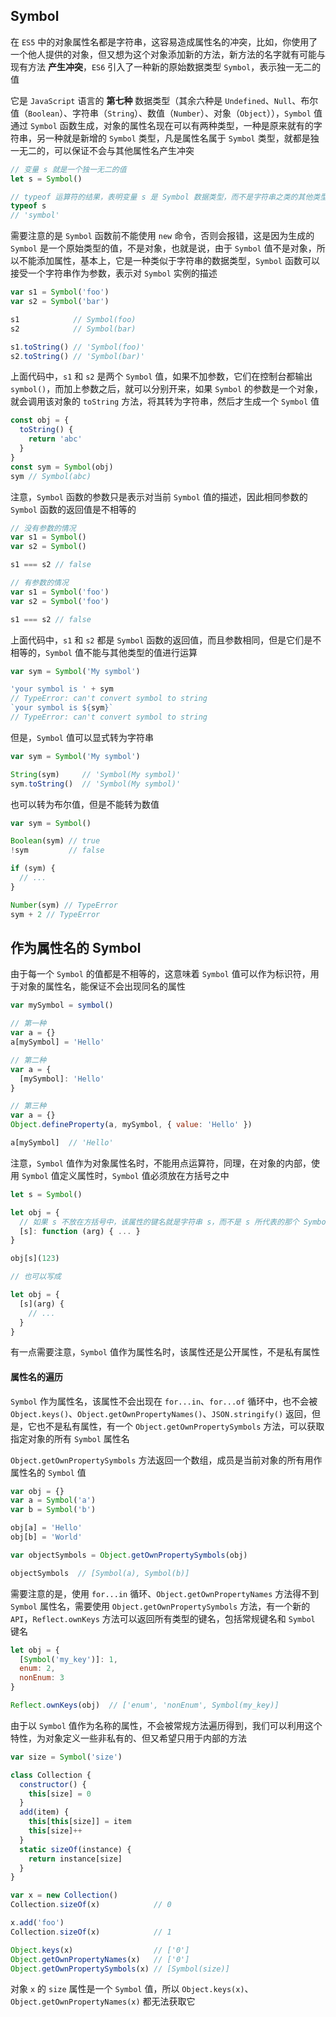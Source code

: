 ## Symbol

在 `ES5` 中的对象属性名都是字符串，这容易造成属性名的冲突，比如，你使用了一个他人提供的对象，但又想为这个对象添加新的方法，新方法的名字就有可能与现有方法 **产生冲突**，`ES6` 引入了一种新的原始数据类型 `Symbol`，表示独一无二的值

它是 `JavaScript` 语言的 **第七种** 数据类型（其余六种是 `Undefined`、`Null`、布尔值（`Boolean`）、字符串（`String`）、数值（`Number`）、对象（`Object`）），`Symbol` 值通过 `Symbol` 函数生成，对象的属性名现在可以有两种类型，一种是原来就有的字符串，另一种就是新增的 `Symbol` 类型，凡是属性名属于 `Symbol` 类型，就都是独一无二的，可以保证不会与其他属性名产生冲突

```js
// 变量 s 就是一个独一无二的值
let s = Symbol()

// typeof 运算符的结果，表明变量 s 是 Symbol 数据类型，而不是字符串之类的其他类型
typeof s
// 'symbol'
```

需要注意的是 `Symbol` 函数前不能使用 `new` 命令，否则会报错，这是因为生成的 `Symbol` 是一个原始类型的值，不是对象，也就是说，由于 `Symbol` 值不是对象，所以不能添加属性，基本上，它是一种类似于字符串的数据类型，`Symbol` 函数可以接受一个字符串作为参数，表示对 `Symbol` 实例的描述

```js
var s1 = Symbol('foo')
var s2 = Symbol('bar')

s1            // Symbol(foo)
s2            // Symbol(bar)

s1.toString() // 'Symbol(foo)'
s2.toString() // 'Symbol(bar)'
```

上面代码中，`s1` 和 `s2` 是两个 `Symbol` 值，如果不加参数，它们在控制台都输出 `symbol()`，而加上参数之后，就可以分别开来，如果 `Symbol` 的参数是一个对象，就会调用该对象的 `toString` 方法，将其转为字符串，然后才生成一个 `Symbol` 值

```js
const obj = {
  toString() {
    return 'abc'
  }
}
const sym = Symbol(obj)
sym // Symbol(abc)
```

注意，`Symbol` 函数的参数只是表示对当前 `Symbol` 值的描述，因此相同参数的 `Symbol` 函数的返回值是不相等的

```js
// 没有参数的情况
var s1 = Symbol()
var s2 = Symbol()

s1 === s2 // false

// 有参数的情况
var s1 = Symbol('foo')
var s2 = Symbol('foo')

s1 === s2 // false
```

上面代码中，`s1` 和 `s2` 都是 `Symbol` 函数的返回值，而且参数相同，但是它们是不相等的，`Symbol` 值不能与其他类型的值进行运算

```js
var sym = Symbol('My symbol')

'your symbol is ' + sym
// TypeError: can't convert symbol to string
`your symbol is ${sym}`
// TypeError: can't convert symbol to string
```

但是，`Symbol` 值可以显式转为字符串

```js
var sym = Symbol('My symbol')

String(sym)     // 'Symbol(My symbol)'
sym.toString()  // 'Symbol(My symbol)'
```

也可以转为布尔值，但是不能转为数值

```js
var sym = Symbol()

Boolean(sym) // true
!sym         // false

if (sym) {
  // ...
}

Number(sym) // TypeError
sym + 2 // TypeError
```


## 作为属性名的 Symbol

由于每一个 `Symbol` 的值都是不相等的，这意味着 `Symbol` 值可以作为标识符，用于对象的属性名，能保证不会出现同名的属性

```js
var mySymbol = symbol()

// 第一种
var a = {}
a[mySymbol] = 'Hello'

// 第二种
var a = {
  [mySymbol]: 'Hello'
}

// 第三种
var a = {}
Object.defineProperty(a, mySymbol, { value: 'Hello' })

a[mySymbol]  // 'Hello'
```

注意，`Symbol` 值作为对象属性名时，不能用点运算符，同理，在对象的内部，使用 `Symbol` 值定义属性时，`Symbol` 值必须放在方括号之中

```js
let s = Symbol()

let obj = {
  // 如果 s 不放在方括号中，该属性的键名就是字符串 s，而不是 s 所代表的那个 Symbol 值
  [s]: function (arg) { ... }
}

obj[s](123)

// 也可以写成

let obj = {
  [s](arg) {
    // ...
  }
}
```

有一点需要注意，`Symbol` 值作为属性名时，该属性还是公开属性，不是私有属性



#### 属性名的遍历

`Symbol` 作为属性名，该属性不会出现在 `for...in`、`for...of` 循环中，也不会被 `Object.keys()`、`Object.getOwnPropertyNames()`、`JSON.stringify()` 返回，但是，它也不是私有属性，有一个 `Object.getOwnPropertySymbols` 方法，可以获取指定对象的所有 `Symbol` 属性名

`Object.getOwnPropertySymbols` 方法返回一个数组，成员是当前对象的所有用作属性名的 `Symbol` 值

```js
var obj = {}
var a = Symbol('a')
var b = Symbol('b')

obj[a] = 'Hello'
obj[b] = 'World'

var objectSymbols = Object.getOwnPropertySymbols(obj)

objectSymbols  // [Symbol(a), Symbol(b)]
```

需要注意的是，使用 `for...in` 循环、`Object.getOwnPropertyNames` 方法得不到 `Symbol` 属性名，需要使用 `Object.getOwnPropertySymbols` 方法，有一个新的 `API`，`Reflect.ownKeys` 方法可以返回所有类型的键名，包括常规键名和 `Symbol` 键名

```js
let obj = {
  [Symbol('my_key')]: 1,
  enum: 2,
  nonEnum: 3
}

Reflect.ownKeys(obj)  // ['enum', 'nonEnum', Symbol(my_key)]
```

由于以 `Symbol` 值作为名称的属性，不会被常规方法遍历得到，我们可以利用这个特性，为对象定义一些非私有的、但又希望只用于内部的方法

```js
var size = Symbol('size')

class Collection {
  constructor() {
    this[size] = 0
  }
  add(item) {
    this[this[size]] = item
    this[size]++
  }
  static sizeOf(instance) {
    return instance[size]
  }
}

var x = new Collection()
Collection.sizeOf(x)            // 0

x.add('foo')
Collection.sizeOf(x)            // 1

Object.keys(x)                  // ['0']
Object.getOwnPropertyNames(x)   // ['0']
Object.getOwnPropertySymbols(x) // [Symbol(size)]
```

对象 `x` 的 `size` 属性是一个 `Symbol` 值，所以 `Object.keys(x)`、`Object.getOwnPropertyNames(x)` 都无法获取它
